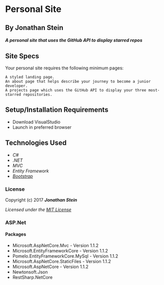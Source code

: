 # Personal Site

## By Jonathan Stein

#### _A personal site that uses the GitHub API to display starred repos_

## Site Specs

Your personal site requires the following minimum pages:

    A styled landing page.
    An about page that helps describe your journey to become a junior developer.
    A projects page which uses the GitHub API to display your three most-starred repositories.


## Setup/Installation Requirements

* Download VisualStudio
* Launch in preferred browser

## Technologies Used
* _C#_
* _.NET_
* _MVC_
* _Entity Framework_
* _[Bootstrap](http://getbootstrap.com/getting-started/)_


### License

Copyright (c) 2017 **_Jonathan Stein_**

*Licensed under the [MIT License](https://opensource.org/licenses/MIT)*

### ASP.Net
#### Packages
* Microsoft.AspNetCore.Mvc - Version 1.1.2
* Microsoft.EntityFrameworkCore - Version 1.1.2
* Pomelo.EntityFrameworkCore.MySql - Version 1.1.2
* Microsoft.AspNetCore.StaticFiles - Version 1.1.2
* Microsoft.AspNetCore - Version 1.1.2
* Newtonsoft.Json
* RestSharp.NetCore

